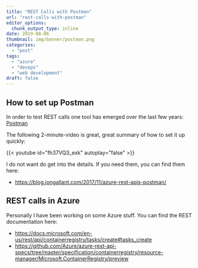 ```yaml
---
title: "REST Calls with Postman"
url: "rest-calls-with-postman"
editor_options: 
  chunk_output_type: inline
date: 2019-08-06
thumbnail: img/banner/postman.png
categories:
  - "post"
tags:
  - "azure"
  - "devops"
  - "web development"
draft: false
---
```


## How to set up Postman

In order to test REST calls one tool has emerged over the last few years: <a href="https://www.getpostman.com/">Postman</a>

The following 2-minute-video is great, great summary of how to set it up quickly:

{{< youtube id="fh37VQ3_exk" autoplay="false" >}}

I do not want do get into the details. If you need them, you can find them here:

- https://blog.jongallant.com/2017/11/azure-rest-apis-postman/

## REST calls in Azure

Personally I have been working on some Azure stuff.
You can find the REST documentation here:

- https://docs.microsoft.com/en-us/rest/api/containerregistry/tasks/create#tasks_create
- https://github.com/Azure/azure-rest-api-specs/tree/master/specification/containerregistry/resource-manager/Microsoft.ContainerRegistry/preview